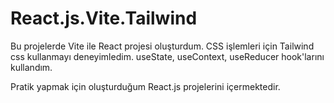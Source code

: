 # React.js.Vite.Tailwind

Bu projelerde Vite ile React projesi oluşturdum. 
CSS işlemleri için Tailwind css kullanmayı deneyimledim.
useState, useContext, useReducer hook'larını kullandım.

Pratik yapmak için oluşturduğum React.js projelerini içermektedir. 
